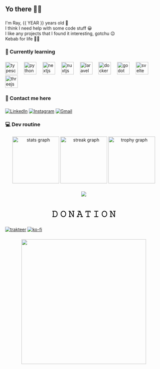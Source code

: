 <h2 align="left">Yo there 🙋‍♂️</h2>

###

I'm Ray, {{ YEAR }} years old 🙂 <br>
I think I need help with some code stuff 😀 <br>
I like any projects that I found it interesting, gotchu 😉 <br>
Kebab for life 🥙🍴

###

<h3 align="left">📃 Currently learning</h3>

###

<div align="left">
  <img src="https://cdn.jsdelivr.net/gh/devicons/devicon/icons/typescript/typescript-original.svg" height="40" alt="typescript logo"  />
  <img width="12" />
  <img src="https://cdn.jsdelivr.net/gh/devicons/devicon/icons/python/python-original.svg" height="40" alt="python logo"  />
  <img width="12" />
  <img src="https://cdn.jsdelivr.net/gh/devicons/devicon/icons/nextjs/nextjs-original.svg" height="40" alt="nextjs logo"  />
  <img width="12" />
  <img src="https://cdn.jsdelivr.net/gh/devicons/devicon/icons/nuxtjs/nuxtjs-original.svg" height="40" alt="nuxtjs logo"  />
  <img width="12" />
  <img src="https://cdn.jsdelivr.net/gh/devicons/devicon/icons/laravel/laravel-original.svg" height="40" alt="laravel logo"  />
  <img width="12" />
  <img src="https://cdn.jsdelivr.net/gh/devicons/devicon/icons/docker/docker-original.svg" height="40" alt="docker logo"  />
  <img width="12" />
  <img src="https://cdn.jsdelivr.net/gh/devicons/devicon/icons/godot/godot-original.svg" height="40" alt="godot logo"  />
  <img width="12" />
  <img src="https://cdn.jsdelivr.net/gh/devicons/devicon/icons/svelte/svelte-original.svg" height="40" alt="svelte logo"  />
  <img width="12" />
  <img src="https://cdn.jsdelivr.net/gh/devicons/devicon/icons/threejs/threejs-original.svg" height="40" alt="threejs logo"  />
</div>

###

<h3 align="left">📱 Contact me here</h3>

###

[![LinkedIn](https://img.shields.io/badge/linkedin-%230077B5.svg?style=for-the-badge&logo=linkedin&logoColor=white)](https://linkedin.com/in/rayputrap)
[![Instagram](https://img.shields.io/badge/Instagram-%23E4405F.svg?style=for-the-badge&logo=Instagram&logoColor=white)](https://instagram.com/rayziojax)
[![Gmail](https://img.shields.io/badge/Gmail-D14836?style=for-the-badge&logo=gmail&logoColor=white)](mailto:rayhananthaakbar@gmail.com)

###

<h3 align="left">💻 Dev routine</h3>

###

<div align="center">
  <img src="https://jaxuzi-github-readme.vercel.app/api?username=rayzio-jax&disable_animations=false&show_icons=true&count_private=true" height="150" alt="stats graph" />
  <img src="https://streak-stats.demolab.com?user=rayzio-jax&locale=en&mode=daily&hide_border=false&border_radius=5&order=3" height="150" alt="streak graph"  />
  <img src="https://github-profile-trophy.vercel.app?username=rayzio-jax&column=-1&row=1&margin-w=8&margin-h=8&no-bg=false&no-frame=false&order=4" height="150" alt="trophy graph"  />
</div>

###

<div align="center">
  <img src="https://profile-counter.glitch.me/rayzio-jax/count.svg?"  />
</div>

###

<h1 align="center">𝙳  𝙾  𝙽  𝙰  𝚃  𝙸  𝙾  𝙽</h1>

###

[![trakteer](https://img.shields.io/badge/trakteer-rayziojax-333333?labelColor=eb0909&style=for-the-badge&logo=trakteer&logoColor=white&link=https://trakteer.id/rayziojax)](https://trakteer.id/rayziojax)
[![ko-fi](https://img.shields.io/badge/ko--fi-rayziojax-333333?labelColor=6800b3&style=for-the-badge&logo=ko-fi&logoColor=white&link=https://trakteer.id/rayziojax)](https://trakteer.id/rayziojax)

###

<div align="center">
  <img height="400" src="https://media1.tenor.com/m/IFC8x683jUAAAAAC/kowloon-generic.gif"  />
</div>

###
